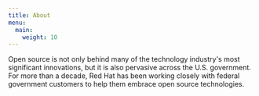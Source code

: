 ```yaml
---
title: About
menu:
  main:
    weight: 10
---
```


Open source is not only behind many of the technology industry's most
significant innovations, but it is also pervasive across the U.S. government.
For more than a decade, Red Hat has been working closely with federal
government customers to help them embrace open source technologies.
